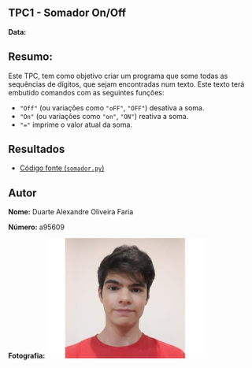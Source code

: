 ## TPC1 - Somador On/Off

**Data:** 

## Resumo: 
Este TPC, tem como objetivo criar um programa que some todas as sequências de dígitos, que sejam encontradas num texto. Este texto terá embutido comandos com as seguintes funções:
- `"Off"` (ou variações como `"oFF"`, `"OFF"`) desativa a soma.  
- `"On"` (ou variações como `"on"`, `"ON"`) reativa a soma.  
- `"="` imprime o valor atual da soma.  

## Resultados
- [Código fonte (`somador.py`)](TPC1/somador.py)

## Autor

**Nome:** Duarte Alexandre Oliveira Faria

**Número:** a95609

**Fotografia:**
![Fotografia do Autor](TPC1/20200928.jpg) 